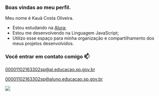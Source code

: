 ### Boas vindas ao meu perfil.

Meu nome é Kauã Costa Oliveira.

- Estou estudando na [Alura](https://www.alura.com.br);
- Estou me desenvolvendo na Linguagem JavaScript;
- Utilizo esse espaço para minha organização e compartilhamento dos meus projetos desenvolvidos.

### Você entrar em contato comigo 📫

00001102163302sp@al.educacao.sp.gov.br

00001102163302sp@aluno.educacao.sp.gov.br



![](https://media.tenor.com/leo_T6xg8-cAAAAi/pixel-trombone.gif)
